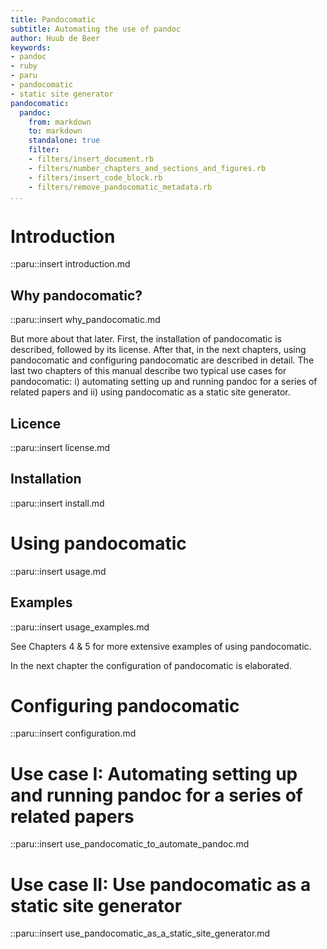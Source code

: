 ```yaml
---
title: Pandocomatic
subtitle: Automating the use of pandoc
author: Huub de Beer
keywords:
- pandoc
- ruby
- paru
- pandocomatic
- static site generator
pandocomatic:
  pandoc:
    from: markdown
    to: markdown
    standalone: true
    filter: 
    - filters/insert_document.rb
    - filters/number_chapters_and_sections_and_figures.rb
    - filters/insert_code_block.rb
    - filters/remove_pandocomatic_metadata.rb
...
```



# Introduction

::paru::insert introduction.md

## Why pandocomatic?

::paru::insert why_pandocomatic.md

But more about that later. First, the installation of pandocomatic is
described, followed by its license.  After that, in the next chapters, using
pandocomatic and configuring pandocomatic are described in detail. The last
two chapters of this manual describe two typical use cases for pandocomatic:
i) automating setting up and running pandoc for a series of related papers and ii)
using pandocomatic as a static site generator.

## Licence

::paru::insert license.md

## Installation

::paru::insert install.md

# Using pandocomatic

::paru::insert usage.md

## Examples

::paru::insert usage_examples.md

See Chapters 4 & 5 for more extensive examples of using pandocomatic.

In the next chapter the configuration of pandocomatic is elaborated.

# Configuring pandocomatic

::paru::insert configuration.md

# Use case I: Automating setting up and running pandoc for a series of related papers

::paru::insert use_pandocomatic_to_automate_pandoc.md

# Use case II: Use pandocomatic as a static site generator

::paru::insert use_pandocomatic_as_a_static_site_generator.md


